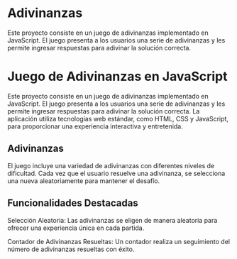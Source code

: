 # Adivinanzas
Este proyecto consiste en un juego de adivinanzas implementado en JavaScript. El juego presenta a los usuarios una serie de adivinanzas y les permite ingresar respuestas para adivinar la solución correcta.

# Juego de Adivinanzas en JavaScript
Este proyecto consiste en un juego de adivinanzas implementado en JavaScript. El juego presenta a los usuarios una serie de adivinanzas y les permite ingresar respuestas para adivinar la solución correcta. La aplicación utiliza tecnologías web estándar, como HTML, CSS y JavaScript, para proporcionar una experiencia interactiva y entretenida.

## Adivinanzas
El juego incluye una variedad de adivinanzas con diferentes niveles de dificultad. Cada vez que el usuario resuelve una adivinanza, se selecciona una nueva aleatoriamente para mantener el desafío.

## Funcionalidades Destacadas
Selección Aleatoria: Las adivinanzas se eligen de manera aleatoria para ofrecer una experiencia única en cada partida.

Contador de Adivinanzas Resueltas: Un contador realiza un seguimiento del número de adivinanzas resueltas con éxito.
